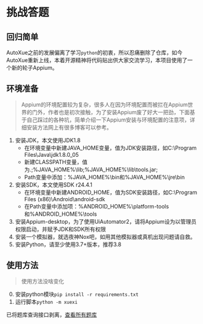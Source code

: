 # 挑战答题

## 回归简单
AutoXue之前的发展偏离了学习`python`的初衷，所以忍痛删除了仓库，如今AutoXue重新上线，本着开源精神将代码贴出供大家交流学习，本项目使用了一个新的轮子Appium。

## 环境准备
> Appium的环境配置较为复杂，很多人在因为环境配置而被拦在Appium世界的门外，作者也是初次接触，为了安装Appium废了好大一把劲，下面基于自己踩过的各种坑，简单介绍一下Appium安装与环境配置的注意项，详细安装方法网上有很多博客可以参考。
1. 安装JDK，本文使用JDK1.8
    + 在环境变量中新建JAVA_HOME变量，值为JDK安装路径，如C:\Program Files\Java\jdk1.8.0_05
    + 新建CLASSPATH变量，值为.;%JAVA_HOME%\lib;%JAVA_HOME%\lib\tools.jar;
    + Path变量中添加：%JAVA_HOME%\bin和%JAVA_HOME%\jre\bin
2. 安装SDK，本文使用SDK r24.4.1
    + 在环境变量中新建ANDROID_HOME，值为SDK安装路径，如C:\Program Files (x86)\Android\android-sdk
    + 在Path变量中添加项：%ANDROID_HOME%\platform-tools和%ANDROID_HOME%\tools
3. 安装Appium-desktop，为了使用UiAutomator2，请将Appium设为以管理员权限启动，并赋予JDK和SDK所有权限
4. 安装一个模拟器，就选夜神Nox吧，如用其他模拟器或真机出现问题请自救。
5. 安装Python，请至少使用3.7+版本，推荐3.8

## 使用方法
> 使用方法没啥变化

0. 安装python模块`pip install -r requirements.txt`
1. 运行脚本`python -m xuexi`

已将题库查询接口剥离，[查看所有题库](http://49.235.90.76:5000/)
